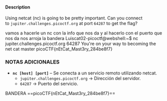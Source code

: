 #### Description

Using netcat (nc) is going to be pretty important. Can you connect to `jupiter.challenges.picoctf.org` at port `64287` to get the flag?

vamos a hacerle un nc con la info que nos da
y al hacerlo con el puerto que nos da nos arroja la bandera 
Luiscat02-picoctf@webshell:~$ nc jupiter.challenges.picoctf.org 64287
You're on your way to becoming the net cat master
picoCTF{nEtCat_Mast3ry_284be8f7}

### NOTAS ADICIONALES

- **`nc [host] [port]`** – Se conecta a un servicio remoto utilizando netcat.
    - `jupiter.challenges.picoctf.org` → Dirección del servidor.
    - `64287` → Puerto del servicio.

BANDERA
==picoCTF{nEtCat_Mast3ry_284be8f7}==
